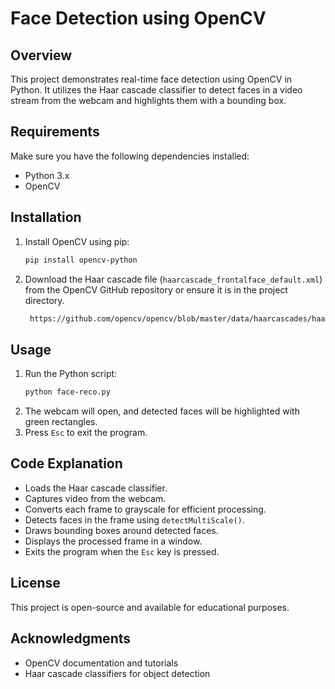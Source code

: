 # Face Detection using OpenCV

## Overview
This project demonstrates real-time face detection using OpenCV in Python. It utilizes the Haar cascade classifier to detect faces in a video stream from the webcam and highlights them with a bounding box.

## Requirements
Make sure you have the following dependencies installed:

- Python 3.x
- OpenCV

## Installation
1. Install OpenCV using pip:
   ```bash
   pip install opencv-python
   ```
2. Download the Haar cascade file (`haarcascade_frontalface_default.xml`) from the OpenCV GitHub repository or ensure it is in the project directory.
   ```bash
    https://github.com/opencv/opencv/blob/master/data/haarcascades/haarcascade_frontalface_default.xml
   ```

## Usage
1. Run the Python script:
   ```bash
   python face-reco.py
   ```
2. The webcam will open, and detected faces will be highlighted with green rectangles.
3. Press `Esc` to exit the program.

## Code Explanation
- Loads the Haar cascade classifier.
- Captures video from the webcam.
- Converts each frame to grayscale for efficient processing.
- Detects faces in the frame using `detectMultiScale()`.
- Draws bounding boxes around detected faces.
- Displays the processed frame in a window.
- Exits the program when the `Esc` key is pressed.

## License
This project is open-source and available for educational purposes.

## Acknowledgments
- OpenCV documentation and tutorials
- Haar cascade classifiers for object detection

